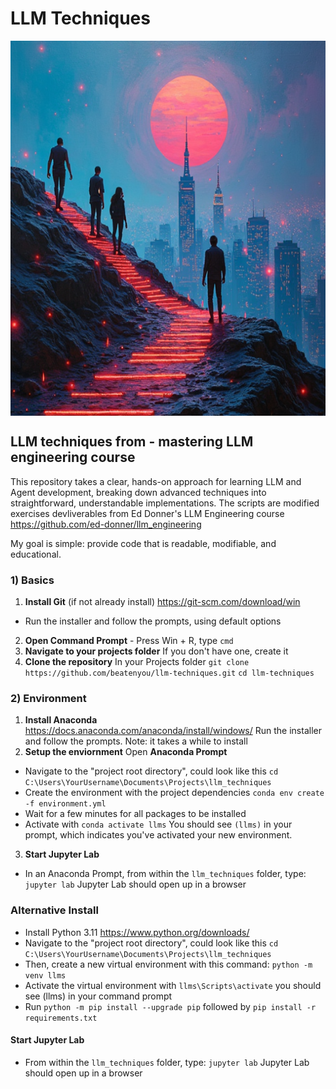 # LLM Techniques
<img src="https://github.com/beatenyou/llm-techniques/blob/main/voyage.png" 
        alt="Picture" 
        width="800" 
        height="600" 
        style="display: block; margin: 0 auto" />

## LLM techniques from - mastering LLM engineering course
This repository takes a clear, hands-on approach for learning LLM and Agent development, breaking down advanced techniques into straightforward, understandable implementations. The scripts are modified exercises devliverables from Ed Donner's LLM Engineering course https://github.com/ed-donner/llm_engineering

My goal is simple: provide code that is readable, modifiable, and educational.

### 1) Basics
1. **Install Git** (if not already install) https://git-scm.com/download/win
  * Run the installer and follow the prompts, using default options
2. **Open Command Prompt** - Press Win + R, type `cmd`
3. **Navigate to your projects folder**
If you don't have one, create it
4. **Clone the repository**
In your Projects folder
`git clone https://github.com/beatenyou/llm-techniques.git`
`cd llm-techniques`
### 2) Environment
1. **Install Anaconda** https://docs.anaconda.com/anaconda/install/windows/
Run the installer and follow the prompts. Note: it takes a while to install
2. **Setup the enviornment**
Open **Anaconda Prompt**
  * Navigate to the "project root directory", could look like this `cd C:\Users\YourUsername\Documents\Projects\llm_techniques`
  * Create the environment with the project dependencies `conda env create -f environment.yml`
  * Wait for a few minutes for all packages to be installed
  * Activate with `conda activate llms`
You should see `(llms)` in your prompt, which indicates you've activated your new environment.
3. **Start Jupyter Lab**
  * In an Anaconda Prompt, from within the `llm_techniques` folder, type: `jupyter lab`
Jupyter Lab should open up in a browser
### **Alternative Install**
  * Install Python 3.11 https://www.python.org/downloads/
  * Navigate to the "project root directory", could look like this `cd C:\Users\YourUsername\Documents\Projects\llm_techniques`
  * Then, create a new virtual environment with this command: `python -m venv llms`
  * Activate the virtual environment with `llms\Scripts\activate` you should see (llms) in your command prompt
  * Run `python -m pip install --upgrade pip` followed by `pip install -r requirements.txt`
#### **Start Jupyter Lab**
  * From within the `llm_techniques` folder, type: `jupyter lab`
Jupyter Lab should open up in a browser
